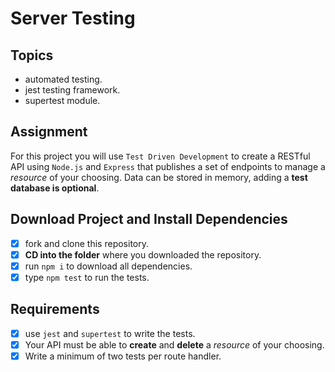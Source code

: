 # Server Testing

## Topics

-   automated testing.
-   jest testing framework.
-   supertest module.

## Assignment

For this project you will use `Test Driven Development` to create a RESTful API using `Node.js` and `Express` that publishes a set of endpoints to manage a _resource_ of your choosing. Data can be stored in memory, adding a **test database is optional**.

## Download Project and Install Dependencies

-   [x] fork and clone this repository.
-   [x] **CD into the folder** where you downloaded the repository.
-   [x] run `npm i` to download all dependencies.
-   [x] type `npm test` to run the tests.

## Requirements

-   [x] use `jest` and `supertest` to write the tests.
-   [x] Your API must be able to **create** and **delete** a _resource_ of your choosing.
-   [x] Write a minimum of two tests per route handler.
